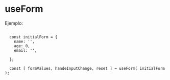 # useForm

Ejemplo:

```

  const initialForm = {
    name: '',
    age: 0,
    email: '',

  };
  
  const [ formValues, handeInputChange, reset ] = useForm( initialForm );

```